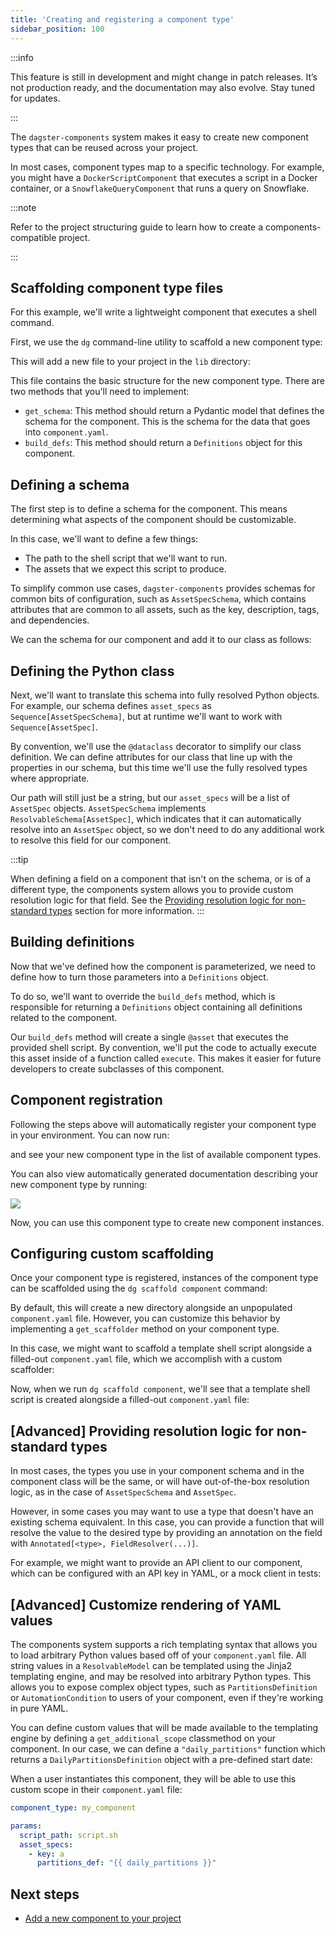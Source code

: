 ```yaml
---
title: 'Creating and registering a component type'
sidebar_position: 100
---
```


:::info

This feature is still in development and might change in patch releases. It’s not production ready, and the documentation may also evolve. Stay tuned for updates.

:::

The `dagster-components` system makes it easy to create new component types that can be reused across your project.

In most cases, component types map to a specific technology. For example, you might have a `DockerScriptComponent` that executes a script in a Docker container, or a `SnowflakeQueryComponent` that runs a query on Snowflake.

:::note

Refer to the project structuring guide to learn how to create a components-compatible project.

:::

## Scaffolding component type files

For this example, we'll write a lightweight component that executes a shell command.

First, we use the `dg` command-line utility to scaffold a new component type:

<CliInvocationExample path="docs_beta_snippets/docs_beta_snippets/guides/components/shell-script-component/1-dg-scaffold-shell-command.txt" />

This will add a new file to your project in the `lib` directory:

<CodeExample path="docs_beta_snippets/docs_beta_snippets/guides/components/shell-script-component/2-shell-command-empty.py" language="python" title="my_component_library/lib/shell_command.py" />

This file contains the basic structure for the new component type. There are two methods that you'll need to implement:

- `get_schema`: This method should return a Pydantic model that defines the schema for the component. This is the schema for the data that goes into `component.yaml`.
- `build_defs`: This method should return a `Definitions` object for this component.

## Defining a schema

The first step is to define a schema for the component. This means determining what aspects of the component should be customizable.

In this case, we'll want to define a few things:

- The path to the shell script that we'll want to run.
- The assets that we expect this script to produce.

To simplify common use cases, `dagster-components` provides schemas for common bits of configuration, such as `AssetSpecSchema`, which contains attributes that are common to all assets, such as the key, description, tags, and dependencies.

We can the schema for our component and add it to our class as follows:

<CodeExample path="docs_beta_snippets/docs_beta_snippets/guides/components/shell-script-component/with-config-schema.py" language="python" title="my_component_library/lib/shell_command.py"/>


## Defining the Python class

Next, we'll want to translate this schema into fully resolved Python objects. For example, our schema defines `asset_specs` as `Sequence[AssetSpecSchema]`, but at runtime we'll want to work with `Sequence[AssetSpec]`.

By convention, we'll use the `@dataclass` decorator to simplify our class definition. We can define attributes for our class that line up with the properties in our schema, but this time we'll use the fully resolved types where appropriate.

Our path will still just be a string, but our `asset_specs` will be a list of `AssetSpec` objects. `AssetSpecSchema` implements `ResolvableSchema[AssetSpec]`, which indicates that it can automatically resolve into an `AssetSpec` object, so we don't need to do any additional work to resolve this field for our component.



<CodeExample path="docs_beta_snippets/docs_beta_snippets/guides/components/shell-script-component/with-class-defined.py" language="python" title="my_component_library/lib/shell_command.py"/>

:::tip

When defining a field on a component that isn't on the schema, or is of a different type, the components system allows you to provide custom resolution logic for that field. See the [Providing resolution logic for non-standard types](#advanced-providing-resolution-logic-for-non-standard-types) section for more information.
:::

## Building definitions

Now that we've defined how the component is parameterized, we need to define how to turn those parameters into a `Definitions` object.

To do so, we'll want to override the `build_defs` method, which is responsible for returning a `Definitions` object containing all definitions related to the component.

Our `build_defs` method will create a single `@asset` that executes the provided shell script. By convention, we'll put the code to actually execute this asset inside of a function called `execute`. This makes it easier for future developers to create subclasses of this component.

<CodeExample path="docs_beta_snippets/docs_beta_snippets/guides/components/shell-script-component/with-build-defs.py" language="python" title="my_component_library/lib/shell_command.py" />

## Component registration

Following the steps above will automatically register your component type in your environment. You can now run:

<CliInvocationExample path="docs_beta_snippets/docs_beta_snippets/guides/components/shell-script-component/3-dg-list-component-types.txt" />

and see your new component type in the list of available component types.

You can also view automatically generated documentation describing your new component type by running:

<CliInvocationExample path="docs_beta_snippets/docs_beta_snippets/guides/components/shell-script-component/4-dg-component-type-docs.txt" />

![](/images/guides/build/projects-and-components/components/component-type-docs.png)


Now, you can use this component type to create new component instances.

## Configuring custom scaffolding

Once your component type is registered, instances of the component type can be scaffolded using the `dg scaffold component` command:

<CliInvocationExample path="docs_beta_snippets/docs_beta_snippets/guides/components/shell-script-component/6-scaffold-instance-of-component.txt" />

By default, this will create a new directory alongside an unpopulated `component.yaml` file. However, you can customize this behavior by implementing a `get_scaffolder` method on your component type.

In this case, we might want to scaffold a template shell script alongside a filled-out `component.yaml` file, which we accomplish with a custom scaffolder:

<CodeExample  path="docs_beta_snippets/docs_beta_snippets/guides/components/shell-script-component/with-scaffolder.py" language="python" title="my_component_library/lib/shell_command.py"/>

Now, when we run `dg scaffold component`, we'll see that a template shell script is created alongside a filled-out `component.yaml` file:

<CodeExample path="docs_beta_snippets/docs_beta_snippets/guides/components/shell-script-component/7-scaffolded-component.yaml" language="yaml" title="my_component_library/components/my_shell_command/component.yaml" />

<CodeExample path="docs_beta_snippets/docs_beta_snippets/guides/components/shell-script-component/8-scaffolded-component-script.sh" language="bash" title="my_component_library/components/my_shell_command/script.sh" />

## [Advanced] Providing resolution logic for non-standard types

In most cases, the types you use in your component schema and in the component class will be the same, or will have out-of-the-box resolution logic, as in the case of `AssetSpecSchema` and `AssetSpec`.

However, in some cases you may want to use a type that doesn't have an existing schema equivalent.  In this case, you can provide a function that will resolve the value to the desired type by providing an annotation on the field with `Annotated[<type>, FieldResolver(...)]`.

For example, we might want to provide an API client to our component, which can be configured with an API key in YAML, or a mock client in tests:

<CodeExample path="docs_beta_snippets/docs_beta_snippets/guides/components/shell-script-component/custom-schema-resolution.py" language="python" />

## [Advanced] Customize rendering of YAML values

The components system supports a rich templating syntax that allows you to load arbitrary Python values based off of your `component.yaml` file. All string values in a `ResolvableModel` can be templated using the Jinja2 templating engine, and may be resolved into arbitrary Python types. This allows you to expose complex object types, such as `PartitionsDefinition` or `AutomationCondition` to users of your component, even if they're working in pure YAML.

You can define custom values that will be made available to the templating engine by defining a `get_additional_scope` classmethod on your component. In our case, we can define a `"daily_partitions"` function which returns a `DailyPartitionsDefinition` object with a pre-defined start date:

<CodeExample path="docs_beta_snippets/docs_beta_snippets/guides/components/shell-script-component/with-custom-scope.py" language="python" />

When a user instantiates this component, they will be able to use this custom scope in their `component.yaml` file:

```yaml
component_type: my_component

params:
  script_path: script.sh
  asset_specs:
    - key: a
      partitions_def: "{{ daily_partitions }}"
```

## Next steps

- [Add a new component to your project](/guides/labs/components/building-pipelines-with-components/adding-components)
